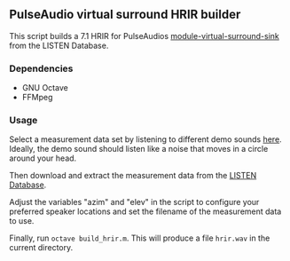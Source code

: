 ## PulseAudio virtual surround HRIR builder

This script builds a 7.1 HRIR for PulseAudios
[module-virtual-surround-sink](https://www.freedesktop.org/wiki/Software/PulseAudio/Documentation/User/Modules/#module-virtual-surround-sink)
from the LISTEN Database.

### Dependencies
* GNU Octave
* FFMpeg

### Usage
Select a measurement data set by listening to different demo sounds
[here](http://recherche.ircam.fr/equipes/salles/listen/sounds.html).
Ideally, the demo sound should listen like a noise that moves in a circle
around your head.

Then download and extract the measurement data from the
[LISTEN Database](http://recherche.ircam.fr/equipes/salles/listen/download.html).

Adjust the variables "azim" and "elev" in the script to configure your
preferred speaker locations and set the filename of the measurement data to use.

Finally, run `octave build_hrir.m`.
This will produce a file `hrir.wav` in the current directory.
